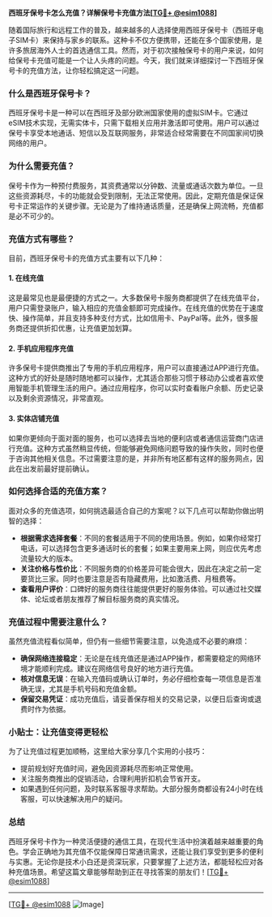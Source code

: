 **西班牙保号卡怎么充值？详解保号卡充值方法[[TG💪+ @esim1088](https://t.me/s/esim1088)]**

随着国际旅行和远程工作的普及，越来越多的人选择使用西班牙保号卡（西班牙电子SIM卡）来保持与家乡的联系。这种卡不仅方便携带，还能在多个国家使用，是许多旅居海外人士的首选通信工具。然而，对于初次接触保号卡的用户来说，如何给保号卡充值可能是一个让人头疼的问题。今天，我们就来详细探讨一下西班牙保号卡的充值方法，让你轻松搞定这一问题。

### **什么是西班牙保号卡？**

西班牙保号卡是一种可以在西班牙及部分欧洲国家使用的虚拟SIM卡。它通过eSIM技术实现，无需实体卡，只需下载相关应用并激活即可使用。用户可以通过保号卡享受本地通话、短信以及互联网服务，非常适合经常需要在不同国家间切换网络的用户。

### **为什么需要充值？**

保号卡作为一种预付费服务，其资费通常以分钟数、流量或通话次数为单位。一旦这些资源耗尽，卡的功能就会受到限制，无法正常使用。因此，定期充值是保证保号卡正常运作的关键步骤。无论是为了维持通话质量，还是确保上网流畅，充值都是必不可少的。

### **充值方式有哪些？**

目前，西班牙保号卡的充值方式主要有以下几种：

#### **1. 在线充值**
这是最常见也是最便捷的方式之一。大多数保号卡服务商都提供了在线充值平台，用户只需登录账户，输入相应的充值金额即可完成操作。在线充值的优势在于速度快、操作简单，并且支持多种支付方式，比如信用卡、PayPal等。此外，很多服务商还提供折扣优惠，让充值更加划算。

#### **2. 手机应用程序充值**
许多保号卡提供商推出了专用的手机应用程序，用户可以直接通过APP进行充值。这种方式的好处是随时随地都可以操作，尤其适合那些习惯于移动办公或者喜欢使用智能手机管理生活的用户。通过应用程序，你可以实时查看账户余额、历史记录以及剩余资源情况，非常直观。

#### **3. 实体店铺充值**
如果你更倾向于面对面的服务，也可以选择去当地的便利店或者通信运营商门店进行充值。这种方式虽然稍显传统，但能够避免网络问题导致的操作失败，同时也便于咨询其他相关信息。不过需要注意的是，并非所有地区都有这样的服务网点，因此在出发前最好提前确认。

### **如何选择合适的充值方案？**

面对众多的充值选项，如何挑选最适合自己的方案呢？以下几点可以帮助你做出明智的选择：

- **根据需求选择套餐**：不同的套餐适用于不同的使用场景。例如，如果你经常打电话，可以选择包含更多通话时长的套餐；如果主要用来上网，则应优先考虑流量较大的版本。
- **关注价格与性价比**：不同服务商的价格差异可能会很大，因此在决定之前一定要货比三家。同时也要注意是否有隐藏费用，比如激活费、月租费等。
- **查看用户评价**：口碑好的服务商往往能提供更好的服务体验。可以通过社交媒体、论坛或者朋友推荐了解目标服务商的真实情况。

### **充值过程中需要注意什么？**

虽然充值流程看似简单，但仍有一些细节需要注意，以免造成不必要的麻烦：

- **确保网络连接稳定**：无论是在线充值还是通过APP操作，都需要稳定的网络环境才能顺利完成。建议在网络信号良好的地方进行充值。
- **核对信息无误**：在输入充值码或确认订单时，务必仔细检查每一项信息是否准确无误，尤其是手机号码和充值金额。
- **保留交易凭证**：成功充值后，请妥善保存相关的交易记录，以便日后查询或退费时作为依据。

### **小贴士：让充值变得更轻松**

为了让充值过程更加顺畅，这里给大家分享几个实用的小技巧：

- 提前规划好充值时间，避免因资源耗尽而影响正常使用。
- 关注服务商推出的促销活动，合理利用折扣机会节省开支。
- 如果遇到任何问题，及时联系客服寻求帮助。大部分服务商都设有24小时在线客服，可以快速解决用户的疑问。

### **总结**

西班牙保号卡作为一种灵活便捷的通信工具，在现代生活中扮演着越来越重要的角色。学会正确地为其充值不仅能保障日常通讯需求，还能让我们享受到更多的便利与实惠。无论你是技术小白还是资深玩家，只要掌握了上述方法，都能轻松应对各种充值场景。希望这篇文章能够帮助到正在寻找答案的朋友们！[[TG💪+ @esim1088](https://t.me/s/esim1088)]

---

[[TG💪+ @esim1088](https://t.me/s/esim1088) ![Image](https://i.postimg.cc/4NQfJmqS/Snipaste-2025-05-13-00-14-12.png)]